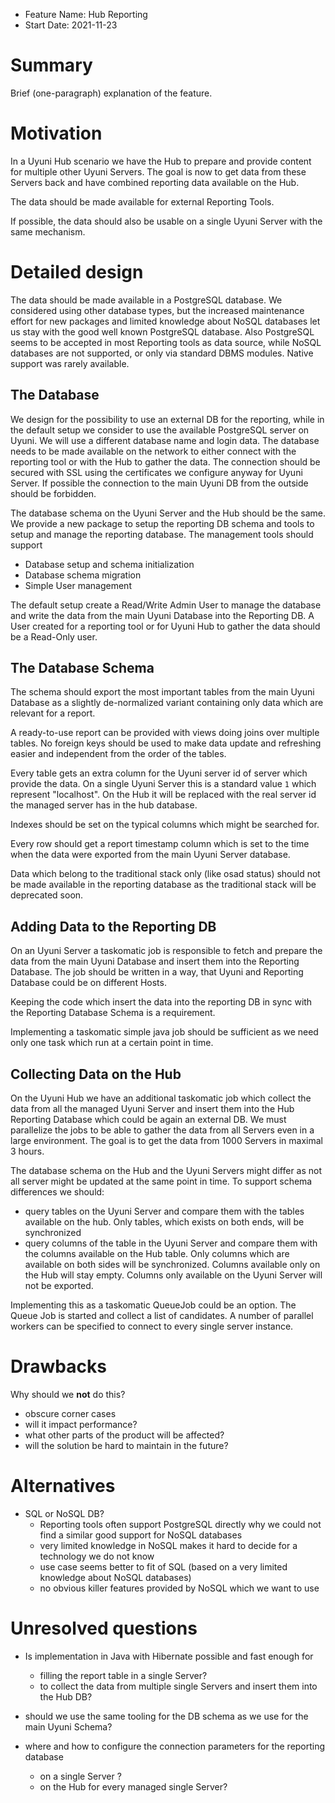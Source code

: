 - Feature Name: Hub Reporting
- Start Date: 2021-11-23

# Summary
[summary]: #summary

Brief (one-paragraph) explanation of the feature.

# Motivation
[motivation]: #motivation

In a Uyuni Hub scenario we have the Hub to prepare and provide content for multiple other Uyuni Servers.
The goal is now to get data from these Servers back and have combined reporting data available on the Hub.

The data should be made available for external Reporting Tools.

If possible, the data should also be usable on a single Uyuni Server with the same mechanism.


# Detailed design
[design]: #detailed-design

The data should be made available in a PostgreSQL database. We considered using other database types,
but the increased maintenance effort for new packages and limited knowledge about NoSQL databases
let us stay with the good well known PostgreSQL database.
Also PostgreSQL seems to be accepted in most Reporting tools as data source, while NoSQL databases
are not supported, or only via standard DBMS modules. Native support was rarely available.

## The Database
We design for the possibility to use an external DB for the reporting, while in the default setup
we consider to use the available PostgreSQL server on Uyuni. We will use a different database name
and login data.
The database needs to be made available on the network to either connect with the reporting tool
or with the Hub to gather the data.
The connection should be secured with SSL using the certificates we configure anyway for Uyuni Server.
If possible the connection to the main Uyuni DB from the outside should be forbidden.

The database schema on the Uyuni Server and the Hub should be the same.
We provide a new package to setup the reporting DB schema and tools to setup and manage the reporting
database. The management tools should support
- Database setup and schema initialization
- Database schema migration
- Simple User management

The default setup create a Read/Write Admin User to manage the database and write the data from the
main Uyuni Database into the Reporting DB.
A User created for a reporting tool or for Uyuni Hub to gather the data should be a Read-Only user.

## The Database Schema

The schema should export the most important tables from the main Uyuni Database as a slightly de-normalized
variant containing only data which are relevant for a report.

A ready-to-use report can be provided with views doing joins over multiple tables.
No foreign keys should be used to make data update and refreshing easier and independent from the order
of the tables.

Every table gets an extra column for the Uyuni server id of server which provide the data. On a single
Uyuni Server this is a standard value `1` which represent "localhost". On the Hub it will be replaced
with the real server id the managed server has in the hub database.

Indexes should be set on the typical columns which might be searched for.

Every row should get a report timestamp column which is set to the time when the data were exported
from the main Uyuni Server database.

Data which belong to the traditional stack only (like osad status) should not be made available in the
reporting database as the traditional stack will be deprecated soon.


## Adding Data to the Reporting DB

On an Uyuni Server a taskomatic job is responsible to fetch and prepare the data from the main Uyuni
Database and insert them into the Reporting Database.
The job should be written in a way, that Uyuni and Reporting Database could be on different Hosts.

Keeping the code which insert the data into the reporting DB in sync with the Reporting Database Schema
is a requirement.

Implementing a taskomatic simple java job should be sufficient as we need only one task which run at a
certain point in time.

## Collecting Data on the Hub

On the Uyuni Hub we have an additional taskomatic job which collect the data from all the managed
Uyuni Server and insert them into the Hub Reporting Database which could be again an external DB.
We must parallelize the jobs to be able to gather the data from all Servers even in a large environment.
The goal is to get the data from 1000 Servers in maximal 3 hours.

The database schema on the Hub and the Uyuni Servers might differ as not all server might be updated
at the same point in time. To support schema differences we should:

- query tables on the Uyuni Server and compare them with the tables available on the hub. 
  Only tables, which exists on both ends, will be synchronized
- query columns of the table in the Uyuni Server and compare them with the columns available on the Hub table.
  Only columns which are available on both sides will be synchronized. Columns available only on the Hub will
  stay empty. Columns only available on the Uyuni Server will not be exported.

Implementing this as a taskomatic QueueJob could be an option. The Queue Job is started and collect a list
of candidates. A number of parallel workers can be specified to connect to every single server instance.


# Drawbacks
[drawbacks]: #drawbacks

Why should we **not** do this?

  * obscure corner cases
  * will it impact performance?
  * what other parts of the product will be affected?
  * will the solution be hard to maintain in the future?

# Alternatives
[alternatives]: #alternatives

- SQL or NoSQL DB?
  - Reporting tools often support PostgreSQL directly why we could not find a similar good support
    for NoSQL databases
  - very limited knowledge in NoSQL makes it hard to decide for a technology we do not know
  - use case seems better to fit of SQL (based on a very limited knowledge about NoSQL databases)
  - no obvious killer features provided by NoSQL which we want to use


# Unresolved questions
[unresolved]: #unresolved-questions

- Is implementation in Java with Hibernate possible and fast enough for
  * filling the report table in a single Server?
  * to collect the data from multiple single Servers and insert them into the Hub DB?

- should we use the same tooling for the DB schema as we use for the main Uyuni Schema?

- where and how to configure the connection parameters for the reporting database
  * on a single Server ?
  * on the Hub for every managed single Server?

